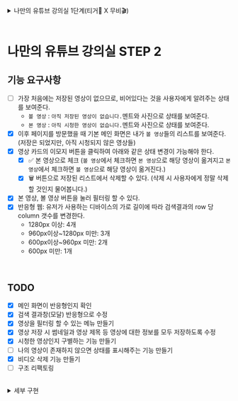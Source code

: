 <details>
<summary>나만의 유튜브 강의실 1단계(티거🐯 X 무비🎬)</summary>

# 나만의 유튜브 강의실 (티거🐯 X 무비🎬)

## 기능 목록

- [x] 유튜브 검색 API를 사용한다.
  - [x] 예외: API 요청에 대한 처리를 실패했을 경우 사용자에게 alert을 이용해 메시지를 보여준다.
- [x] 유튜브 영상을 검색할 수 있다.
  - [x] 엔터키를 눌러 검색할 수 있다.
  - [x] 검색 버튼을 클릭해 검색할 수 있다.
  - [x] 예외: 공백 입력 시 검색 버튼을 비활성화한다.
- [x] 데이터를 불러오는 동안 현재 데이터를 불러오는 중임을 skeleton UI로 보여준다.
- [x] 검색 결과가 없는 경우 `결과 없음` 이미지를 보여준다.
- [x] 최초 검색 결과는 10개까지만 보여준다.
- [x] 스크롤을 내려 추가 검색 결과를 불러올 수 있다.
  - [x] 검색 결과 화면에서 유저가 브라우저 스크롤 바를 끝까지 이동시켰을 경우, 그 다음 10개 아이템을 추가로 불러온다.
- [x] 내가 검색한 영상들의 json 데이터를 저장할 수 있다.
  - [x] 영상 id를 Web Storage에 저장한다.
- [x] 이미 저장된 영상이라면 저장 버튼이 보이지 않도록 한다.
- [x] 저장 가능한 최대 동영상의 개수는 100개이다.

## 테스트 케이스

- [x] 영상 검색 결과를 확인할 수 있다.
- [x] 영상을 저장하면 영상의 id를 로컬 스토리지에 저장할 수 있다.
- [x] 최대 영상 저장 개수를 초과한 경우, 영상 저장이 불가능하다.

## 개발 환경

- [x] eslint
- [x] prettier
- [x] webpack
- [x] commitlint

</details>

<br />

# 나만의 유튜브 강의실 STEP 2

## 기능 요구사항

- [ ] 가장 처음에는 저장된 영상이 없으므로, 비어있다는 것을 사용자에게 알려주는 상태를 보여준다.
  - `볼 영상` : `아직 저장된 영상이 없습니다.`멘트와 사진으로 상태를 보여준다.
  - `본 영상` : `아직 시청한 영상이 없습니다.`멘트와 사진으로 상태를 보여준다.
- [x] 이후 페이지를 방문했을 때 기본 메인 화면은 내가 `볼 영상`들의 리스트를 보여준다. (저장은 되었지만, 아직 시청되지 않은 영상들)
- [x] 영상 카드의 이모지 버튼을 클릭하여 아래와 같은 상태 변경이 가능해야 한다.
  - [x] ✅ 본 영상으로 체크 (`볼 영상`에서 체크하면 `본 영상`으로 해당 영상이 옮겨지고 `본 영상`에서 체크하면 `볼 영상`으로 해당 영상이 옮겨진다.)
  - [x] 🗑️ 버튼으로 저장된 리스트에서 삭제할 수 있다. (삭제 시 사용자에게 정말 삭제할 것인지 물어봅니다.)
- [x] 본 영상, 볼 영상 버튼을 눌러 필터링 할 수 있다.
- [x] 반응형 웹: 유저가 사용하는 디바이스의 가로 길이에 따라 검색결과의 row 당 column 갯수를 변경한다.
  - 1280px 이상: 4개
  - 960px이상~1280px 미만: 3개
  - 600px이상~960px 미만: 2개
  - 600px 미만: 1개

<br />

## TODO

- [x] 메인 화면이 반응형인지 확인
- [x] 검색 결과창(모달) 반응형으로 수정
- [x] 영상을 필터링 할 수 있는 메뉴 만들기
- [x] 영상 저장 시 썸네일과 영상 제목 등 영상에 대한 정보를 모두 저장하도록 수정
- [x] 시청한 영상인지 구별하는 기능 만들기
- [ ] 나의 영상이 존재하지 않으면 상태를 표시해주는 기능 만들기
- [x] 비디오 삭제 기능 만들기
- [ ] 구조 리팩토링

<br />

<details>
<summary>세부 구현</summary>

### 필터링 버튼 조작

- `display: none`으로 화면을 조정한다.
  - 볼 영상 : ✅, 🗑️ 버튼을 눌렀을 때 볼 영상 리스트에서 삭제한다.
  - 본 영상 : ✅, 🗑️ 버튼을 눌렀을 때 본 영상 리스트에서 삭제한다.

### 구조

- MyResult에서 볼 영상을 보여줄건지, 본 영상을 보여줄건지 결정한다.
- MyResult에서 보여줄 영상이 없으면 그에 대한 상태를 띄워준다.

</details>
